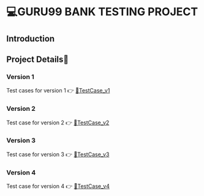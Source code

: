 # 💻GURU99 BANK TESTING PROJECT

## Introduction
## Project Details🐞
### Version 1 

Test cases for version 1 👉 [📄TestCase_v1](https://docs.google.com/spreadsheets/d/1gj5yZU04VEHmiiZ_8LPP1RA50Qifec4n/edit?gid=1079266762#gid=1079266762)
### Version 2

Test case for version 2 👉 [📄TestCase_v2](https://docs.google.com/spreadsheets/d/1kzwJOAiXubyCwz2qvyLn4MJUSK-MeiFe/edit?gid=36532697#gid=36532697)
### Version 3
Test case for version 3 👉 [📄TestCase_v3](https://docs.google.com/spreadsheets/d/1FZKrfdmp3BG3vXJcGVVsfeLwAvq5j13Y/edit?gid=1181371354#gid=1181371354)
### Version 4
Test case for version 4 👉 [📄TestCase_v4](https://docs.google.com/spreadsheets/d/1RW4zw7s0TsQYscovAxVPu253RN1l1S6-/edit?gid=140682253#gid=140682253)
